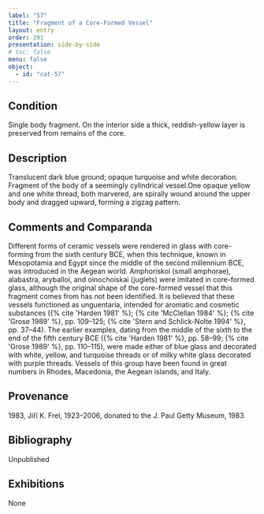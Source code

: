 ```yaml
---
label: "57"
title: "Fragment of a Core-Formed Vessel"
layout: entry
order: 291
presentation: side-by-side
# toc: false
menu: false
object:
  - id: "cat-57"
---
```


## Condition

Single body fragment. On the interior side a thick, reddish-yellow layer is preserved from remains of the core. 

## Description

Translucent dark blue ground; opaque turquoise and white decoration. Fragment of the body of a seemingly cylindrical vessel.One opaque yellow and one white thread, both marvered, are spirally wound around the upper body and dragged upward, forming a zigzag pattern.

## Comments and Comparanda

Different forms of ceramic vessels were rendered in glass with core-forming from the sixth century BCE, when this technique, known in Mesopotamia and Egypt since the middle of the second millennium BCE, was introduced in the Aegean world. Amphoriskoi (small amphorae), alabastra, aryballoi, and oinochoiskai (juglets) were imitated in core-formed glass, although the original shape of the core-formed vessel that this fragment comes from has not been identified. It is believed that these vessels functioned as unguentaria, intended for aromatic and cosmetic substances ({% cite 'Harden 1981' %}; {% cite 'McClellan 1984' %}; {% cite 'Grose 1989' %}, pp. 109–125; {% cite 'Stern and Schlick-Nolte 1994' %}, pp. 37–44). The earlier examples, dating from the middle of the sixth to the end of the fifth century BCE ({% cite 'Harden 1981' %}, pp. 58–99; {% cite 'Grose 1989' %}, pp. 110–115), were made either of blue glass and decorated with white, yellow, and turquoise threads or of milky white glass decorated with purple threads. Vessels of this group have been found in great numbers in Rhodes, Macedonia, the Aegean islands, and Italy.

## Provenance

1983, Jiří K. Frel, 1923–2006, donated to the J. Paul Getty Museum, 1983

## Bibliography

Unpublished

## Exhibitions

None

